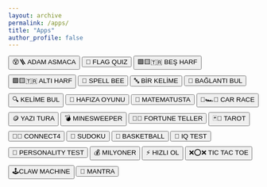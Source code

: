 ```yaml
---
layout: archive
permalink: /apps/
title: "Apps"
author_profile: false
---
```


<style>
    button {
      margin-bottom: 10px; /* Butonlar arasına 10px boşluk ekler */
    }
  </style>

<button onclick="location.href='../game/hangman/hangman.html'">😵🪜 ADAM ASMACA</button> 
<button onclick="location.href='../game/flagquiz.html'">🚩 FLAG QUIZ</button> 
<button onclick="location.href='../game/besharf.html'">🟩🟨🇹🇷 BEŞ HARF</button> 
<button onclick="location.href='../game/altiharf.html'">🟩🟨🇹🇷 ALTI HARF</button> 
<button onclick="location.href='../game/spellbee.html'">🐝 SPELL BEE</button> 
<button onclick="location.href='../game/birkelime.html'">🔤 BİR KELİME</button> 
<button onclick="location.href='../game/connections.html'">🔗 BAĞLANTI BUL</button> 
<button onclick="location.href='../game/strands.html'">🔍 KELİME BUL</button> 
<button onclick="location.href='../game/memory.html'">🎴 HAFIZA OYUNU</button> 
<button onclick="location.href='../game/matematusta.html'">🧮 MATEMATUSTA</button> 
<button onclick="location.href='../game/car-race.html'">🏁🏎️💨 CAR RACE</button> 
<button onclick="location.href='../game/yazitura.html'">🪙 YAZI TURA</button> 
<button onclick="location.href='../game/minesweeper.html'">💣 MINESWEEPER</button> 
<button onclick="location.href='../game/fortune-teller.html'">🔮✨ FORTUNE TELLER</button> 
<button onclick="location.href='../game/tarot/tarot-reader.html'">🃏🔮 TAROT</button> 
<button onclick="location.href='../game/connectfour.html'">🔴🔵 CONNECT4</button> 
<button onclick="location.href='../game/sudoku.html'">🔢 SUDOKU</button> 
<button onclick="location.href='../game/basketball.html'">🏀 BASKETBALL</button> 
<button onclick="location.href='../game/iqtest.html'">🧠 IQ TEST</button> 
<button onclick="location.href='../game/personality-test.html'">🌟 PERSONALITY TEST</button> 
<button onclick="location.href='../game/milyoner.html'">💰 MILYONER</button> 
<button onclick="location.href='../game/fastreflex.html'">⚡ HIZLI OL</button> 
<button onclick="location.href='../game/tictactoe.html'">❌⭕❌ TIC TAC TOE</button> 
<button onclick="location.href='../game/claw.html'">🕹️CLAW MACHINE</button> 
<button onclick="location.href='../game/mantra.html'">🙏 MANTRA</button> 
